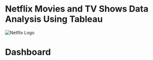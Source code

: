 # Netflix Movies and TV Shows Data Analysis Using Tableau

![Netflix Logo](https://github.com/arnab369/Netflix_SQL_Project/blob/main/netflix_logo.png)

# Dashboard
